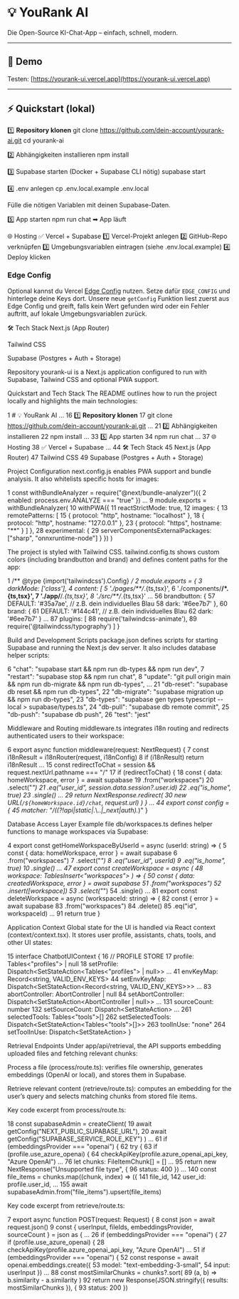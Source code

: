 # 💡 YouRank AI

Die Open-Source KI-Chat-App – einfach, schnell, modern.


---

## 🚀 Demo

Testen: [https://yourank-ui.vercel.app](https://yourank-ui.vercel.app)

---

## ⚡ Quickstart (lokal)

1️⃣ **Repository klonen**
git clone https://github.com/dein-account/yourank-ai.git
cd yourank-ai


2️⃣ Abhängigkeiten installieren
npm install

3️⃣ Supabase starten
(Docker + Supabase CLI nötig)
supabase start

4️⃣ .env anlegen
cp .env.local.example .env.local

Fülle die nötigen Variablen mit deinen Supabase-Daten.

5️⃣ App starten
npm run chat
➡ App läuft 

🌐 Hosting
✅ Vercel + Supabase 
1️⃣ Vercel-Projekt anlegen
2️⃣ GitHub-Repo verknüpfen
3️⃣ Umgebungsvariablen eintragen (siehe .env.local.example)
4️⃣ Deploy klicken

### Edge Config

Optional kannst du Vercel [Edge Config](https://vercel.com/docs/storage/edge-config) nutzen.
Setze dafür `EDGE_CONFIG` und hinterlege deine Keys dort.
Unsere neue `getConfig` Funktion liest zuerst aus Edge Config und greift,
falls kein Wert gefunden wird oder ein Fehler auftritt, auf lokale
Umgebungsvariablen zurück.

🛠 Tech Stack
Next.js (App Router)

Tailwind CSS

Supabase (Postgres + Auth + Storage)



Repository yourank-ui is a Next.js application configured to run with Supabase, Tailwind CSS and optional PWA support.

Quickstart and Tech Stack
The README outlines how to run the project locally and highlights the main technologies:

1  # 💡 YouRank AI
...
16  1️⃣ **Repository klonen**
17  git clone https://github.com/dein-account/yourank-ai.git
...
21  2️⃣ Abhängigkeiten installieren
22  npm install
...
33  5️⃣ App starten
34  npm run chat
...
37  🌐 Hosting
38  ✅ Vercel + Supabase
...
44  🛠 Tech Stack
45  Next.js (App Router)
47  Tailwind CSS
49  Supabase (Postgres + Auth + Storage)

Project Configuration
next.config.js enables PWA support and bundle analysis. It also whitelists specific hosts for images:

1  const withBundleAnalyzer = require("@next/bundle-analyzer")({
2    enabled: process.env.ANALYZE === "true"
})
...
9  module.exports = withBundleAnalyzer(
10    withPWA({
11      reactStrictMode: true,
12      images: {
13        remotePatterns: [
15          { protocol: "http", hostname: "localhost" },
18          { protocol: "http", hostname: "127.0.0.1" },
23          { protocol: "https", hostname: "**" }
        ]
      },
28      experimental: {
29        serverComponentsExternalPackages: ["sharp", "onnxruntime-node"]
      }
    })
)

The project is styled with Tailwind CSS. tailwind.config.ts shows custom colors (including brandbutton and brand) and defines content paths for the app:

1  /** @type {import('tailwindcss').Config} */
2  module.exports = {
3    darkMode: ['class'],
4    content: [
5      './pages/**/*.{ts,tsx}',
6      './components/**/*.{ts,tsx}',
7      './app/**/*.{ts,tsx}',
8      './src/**/*.{ts,tsx}'
...
56        brandbutton: {
57          DEFAULT: '#35a7ae', // z.B. dein individuelles Blau
58          dark: '#6ee7b7'
        },
60        brand: {
61          DEFAULT: '#144c41', // z.B. dein individuelles Blau
62          dark: '#6ee7b7'
        }
...
87    plugins: [
88      require('tailwindcss-animate'),
89      require('@tailwindcss/typography')
    ]
  }

Build and Development Scripts
package.json defines scripts for starting Supabase and running the Next.js dev server. It also includes database helper scripts:

6      "chat": "supabase start && npm run db-types && npm run dev",
7      "restart": "supabase stop && npm run chat",
8      "update": "git pull origin main && npm run db-migrate && npm run db-types",
...
21      "db-reset": "supabase db reset && npm run db-types",
22      "db-migrate": "supabase migration up && npm run db-types",
23      "db-types": "supabase gen types typescript --local > supabase/types.ts",
24      "db-pull": "supabase db remote commit",
25      "db-push": "supabase db push",
26      "test": "jest"

Middleware and Routing
middleware.ts integrates i18n routing and redirects authenticated users to their workspace:

6  export async function middleware(request: NextRequest) {
7    const i18nResult = i18nRouter(request, i18nConfig)
8    if (i18nResult) return i18nResult
...
15    const redirectToChat = session && request.nextUrl.pathname === "/"
17    if (redirectToChat) {
18      const { data: homeWorkspace, error } = await supabase
19        .from("workspaces")
20        .select("*")
21        .eq("user_id", session.data.session?.user.id)
22        .eq("is_home", true)
23        .single()
...
29        return NextResponse.redirect(
30          new URL(`/${homeWorkspace.id}/chat`, request.url)
        )
      }
...
44  export const config = {
45    matcher: "/((?!api|static|.*\\..*|_next|auth).*)"
}

Database Access Layer
Example file db/workspaces.ts defines helper functions to manage workspaces via Supabase:

4  export const getHomeWorkspaceByUserId = async (userId: string) => {
5    const { data: homeWorkspace, error } = await supabase
6      .from("workspaces")
7      .select("*")
8      .eq("user_id", userId)
9      .eq("is_home", true)
10      .single()
...
47  export const createWorkspace = async (
48    workspace: TablesInsert<"workspaces">
) => {
50    const { data: createdWorkspace, error } = await supabase
51      .from("workspaces")
52      .insert([workspace])
53      .select("*")
54      .single()
...
81  export const deleteWorkspace = async (workspaceId: string) => {
82    const { error } = await supabase
83      .from("workspaces")
84      .delete()
85      .eq("id", workspaceId)
...
91    return true
}

Application Context
Global state for the UI is handled via React context (context/context.tsx). It stores user profile, assistants, chats, tools, and other UI states:

15  interface ChatbotUIContext {
16    // PROFILE STORE
17    profile: Tables<"profiles"> | null
18    setProfile: Dispatch<SetStateAction<Tables<"profiles"> | null>>
...
41    envKeyMap: Record<string, VALID_ENV_KEYS>
44    setEnvKeyMap: Dispatch<SetStateAction<Record<string, VALID_ENV_KEYS>>>
...
83    abortController: AbortController | null
84    setAbortController: Dispatch<SetStateAction<AbortController | null>>
...
131    sourceCount: number
132    setSourceCount: Dispatch<SetStateAction<number>>
...
261    selectedTools: Tables<"tools">[]
262    setSelectedTools: Dispatch<SetStateAction<Tables<"tools">[]>>
263    toolInUse: "none"
264    setToolInUse: Dispatch<SetStateAction<string>>
}

Retrieval Endpoints
Under app/api/retrieval, the API supports embedding uploaded files and fetching relevant chunks:

Process a file (process/route.ts): verifies file ownership, generates embeddings (OpenAI or local), and stores them in Supabase.

Retrieve relevant content (retrieve/route.ts): computes an embedding for the user’s query and selects matching chunks from stored file items.

Key code excerpt from process/route.ts:

18      const supabaseAdmin = createClient<Database>(
19        await getConfig("NEXT_PUBLIC_SUPABASE_URL"),
20        await getConfig("SUPABASE_SERVICE_ROLE_KEY")
      )
...
61      if (embeddingsProvider === "openai") {
62        try {
63          if (profile.use_azure_openai) {
64            checkApiKey(profile.azure_openai_api_key, "Azure OpenAI")
...
76      let chunks: FileItemChunk[] = []
...
95          return new NextResponse("Unsupported file type", {
96            status: 400
          })
...
140      const file_items = chunks.map((chunk, index) => ({
141        file_id,
142        user_id: profile.user_id,
...
155      await supabaseAdmin.from("file_items").upsert(file_items)

Key code excerpt from retrieve/route.ts:

7  export async function POST(request: Request) {
8    const json = await request.json()
9    const { userInput, fileIds, embeddingsProvider, sourceCount } = json as {
...
26      if (embeddingsProvider === "openai") {
27        if (profile.use_azure_openai) {
28          checkApiKey(profile.azure_openai_api_key, "Azure OpenAI")
...
51      if (embeddingsProvider === "openai") {
52        const response = await openai.embeddings.create({
53          model: "text-embedding-3-small",
54          input: userInput
        })
...
88      const mostSimilarChunks = chunks?.sort(
89        (a, b) => b.similarity - a.similarity
      )
92      return new Response(JSON.stringify({ results: mostSimilarChunks }), {
93        status: 200
      })


